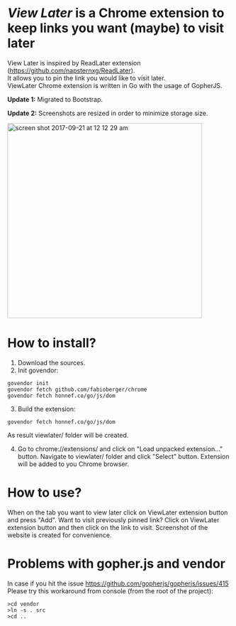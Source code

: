 # <i>View Later</i> is a Chrome extension to keep links you want (maybe) to visit later



View Later is inspired by ReadLater extension (https://github.com/napsternxg/ReadLater).<br>
It allows you to pin the link you would like to visit later. <br>
ViewLater Chrome extension is written in Go with the usage of GopherJS. <br>

**Update 1:** Migrated to Bootstrap.

**Update 2:** Screenshots are resized in order to minimize storage size.   

<img width="439" alt="screen shot 2017-09-21 at 12 12 29 am" src="https://user-images.githubusercontent.com/3159236/30670837-4772ce7c-9e64-11e7-9a69-d7fa4dac4aa9.png"/>

# How to install?
1. Download the sources.
2. Init govendor:
```
govendor init
govendor fetch github.com/fabioberger/chrome
govendor fetch honnef.co/go/js/dom
```
3. Build the extension:
```
govendor fetch honnef.co/go/js/dom
```
As result viewlater/ folder will be created. 

4. Go to chrome://extensions/ and click on "Load unpacked extension..." button.
Navigate to viewlater/ folder and click "Select" button. Extension will be added to you Chrome browser.

# How to use?
When on the tab you want to view later click on ViewLater extension button and press "Add".
Want to visit previously pinned link? Click on ViewLater extension button and then click on the link to visit.
Screenshot of the website is created for convenience.

# Problems with gopher.js and vendor
In case if you hit the issue https://github.com/gopherjs/gopherjs/issues/415
Please try this workaround from console (from the root of the project):
```
>cd vendor
>ln -s . src
>cd ..
```
